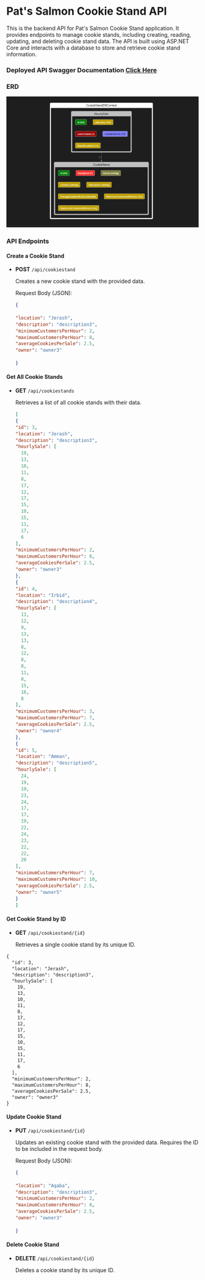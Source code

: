 # Pat's Salmon Cookie Stand API

This is the backend API for Pat's Salmon Cookie Stand application. It provides endpoints to manage cookie stands, including creating, reading, updating, and deleting cookie stand data. The API is built using ASP.NET Core and interacts with a database to store and retrieve cookie stand information.

### Deployed API Swagger Documentation [Click Here](https://salmoncookiesapi20231004145021.azurewebsites.net/Swagger/index.html)

### ERD

![er](./assets/salomnadminer.PNG)


### API Endpoints

#### Create a Cookie Stand

- **POST** `/api/cookiestand`

  Creates a new cookie stand with the provided data.

  Request Body (JSON):
  ```json
  {
    
  "location": "Jerash",
  "description": "description3",
  "minimumCustomersPerHour": 2,
  "maximumCustomersPerHour": 8,
  "averageCookiesPerSale": 2.5,
  "owner": "owner3"

  }
  ```

#### Get All Cookie Stands

- **GET** `/api/cookiestands`

  Retrieves a list of all cookie stands with their data.

    ```json
    [
    {
    "id": 3,
    "location": "Jerash",
    "description": "description3",
    "hourlySale": [
      19,
      13,
      10,
      11,
      8,
      17,
      12,
      17,
      15,
      10,
      15,
      11,
      17,
      6
    ],
    "minimumCustomersPerHour": 2,
    "maximumCustomersPerHour": 8,
    "averageCookiesPerSale": 2.5,
    "owner": "owner3"
  },
  {
    "id": 4,
    "location": "Irbid",
    "description": "description4",
    "hourlySale": [
      11,
      12,
      9,
      13,
      13,
      8,
      12,
      8,
      8,
      11,
      8,
      15,
      16,
      8
    ],
    "minimumCustomersPerHour": 3,
    "maximumCustomersPerHour": 7,
    "averageCookiesPerSale": 2.5,
    "owner": "owner4"
  },
  {
    "id": 5,
    "location": "Amman",
    "description": "description5",
    "hourlySale": [
      24,
      19,
      19,
      23,
      24,
      17,
      17,
      19,
      22,
      24,
      23,
      22,
      22,
      20
    ],
    "minimumCustomersPerHour": 7,
    "maximumCustomersPerHour": 10,
    "averageCookiesPerSale": 2.5,
    "owner": "owner5"
  }
  ]

  ```


#### Get Cookie Stand by ID

- **GET** `/api/cookiestand/{id}`

  Retrieves a single cookie stand by its unique ID.

```
{
  "id": 3,
  "location": "Jerash",
  "description": "description3",
  "hourlySale": [
    19,
    13,
    10,
    11,
    8,
    17,
    12,
    17,
    15,
    10,
    15,
    11,
    17,
    6
  ],
  "minimumCustomersPerHour": 2,
  "maximumCustomersPerHour": 8,
  "averageCookiesPerSale": 2.5,
  "owner": "owner3"
}
```
  

#### Update Cookie Stand

- **PUT** `/api/cookiestand/{id}`

  Updates an existing cookie stand with the provided data. Requires the ID to be included in the request body.

    Request Body (JSON):
  ```json
  {
    
  "location": "Aqaba",
  "description": "description3",
  "minimumCustomersPerHour": 2,
  "maximumCustomersPerHour": 8,
  "averageCookiesPerSale": 2.5,
  "owner": "owner3"

  }
  ```
  


#### Delete Cookie Stand

- **DELETE** `/api/cookiestand/{id}`

  Deletes a cookie stand by its unique ID.

